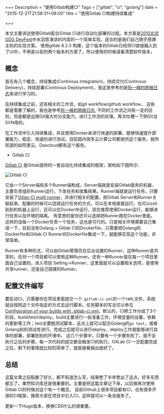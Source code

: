 +++
Description = "使用Gitlab构建CI"
Tags = ["gitlab", "ci", "golang"]
date = "2015-12-21T21:58:31+08:00"
title = "使用Gitlab CI构建持续集成"

+++

本文主要讲述使用Gitlab配合Gitlab CI进行自动化部署的过程。本方案是[2015北京GDG DevFest](https://github.com/gopher-beijing/talks/tree/master/20151108-GDGBeijingDevFest)中水羽哲演讲的内容的一个简单实现，适合的是我们自己随手搭建主机的实现方案。
使用gitlab 8.2.3 构建，这个版本的Gitlab已经将CI直接融入到了UI中，不再是以前的两个版本的方案了，所以使用的时候请看清楚软件版本。

## 概念
首先有几个概念，持续集成(Continous Integration)，持续交付(Continous Delivery)，持续部署(Continous Deployment)，我这里参考的是[阮一峰的网络日志](http://www.ruanyifeng.com/blog/2015/09/continuous-integration.html)来进行学习的。

在持续集成之前，还有相关的工作流，如git workflow/github workflow， 这些都是需要了解的，我也是参考[阮一峰的网络日志](http://www.ruanyifeng.com/blog/2015/12/git-workflow.html), 不同的工作流之间有一定的区别，但是都是运用Git强大的分支能力，进行工作流的处理。再次吐槽一下把Git当SVN用的。

在工作流中引入持续集成，并且使用Docker来进行快速的部署，能够快速提升部署能力，稳定、快速的进行测试。目前国内很多云计算公司都提供这个服务，我所知道的如阿里云、Daocloud都有这个服务。

* Gitlab CI

[Gitlab CI](https://about.gitlab.com/gitlab-ci/) 是Gitlab提供的一套自动化持续集成的框架，架构如下图所示:

  ![Gitlab CI](https://about.gitlab.com/images/ci/arch-1.jpg)

它由一个Server端和多个Runner端构成，Server端就是安装Gitlab服务的机器，主要负责组织Runner运行，下发任务和收集结果。Runner端就是运行任务，只要安装了[Gitlan CI multi runner](https://gitlab.com/gitlab-org/gitlab-ci-multi-runner#installation)，并进行相关的配置，把Gitlab Server和Runner关联起来。配置的时候可以选择运行任务的方式，可以在本地直接运行，也可以ssh到别的机器上运行，还可以在Docker中运行，现在推荐使用Docker运行，能够进行任务以及环境的隔离。
有意思的是你还可以选择把Runner跑在Docker里面，这样的话每一个Docker负责一个任务，这也是可行的。只是相关环境需要自己集成一下，目前没有Golang + Gitlab CI的Dockerfile，只需要把Golang的Dockerfile和Gitlab CI Runner的Dockerfile集成一下，就能够实现这个功能，非常简单。

Runner有多种形式，可以由Gitlab管理员在后台设置的Runner，这种Runner是共享的，任何一个项目都可以使用这种Runner。还有一种Runner是在每一个项目里面自己设置的，进入项目 Setting->Runner，这里面就可以设置相关选项，是使用共享runner，还是自己搭建的Runner。


## 配置文件编写
要启动CI，只需要你在项目里面提交一个`.gitlab-ci.yml`的一个`YAML`文件，系统就会按照这个文件指定的方式去运行脚本。任务脚本的写法可以参见[Configuration of your builds with .gitlab-ci.yml](http://docs.gitlab.com/ce/ci/yaml/README.html)。默认的，CI把工作分成了3个阶段，build/test/deploy，build主要进行一些准备工作，环境变量的设置，依赖的更新等工作；test主要跑测试脚本，这点上就可以配合Golang的`go test`，或者Golang别的测试库进行。完成之后就可以进行deploy，deploy工作就能够进行具体的部署，部署到别的环境中。
这几个步骤中，只要有一个步骤失败了，就不会执行之后的步骤。每一次代码的提交都会触发CI的执行。GitLab CI 一旦配置完成之后，剩下的事情就比较的简单了，就直接看输出就好了。


## 总结
这篇文章之前酝酿了好久，都不知道怎么写，结果憋了半年憋出了这点。好多东西都忘了，果然知识库还是很重要的。主要是把这篇文章记下来，以后做再次使用Gitlab
CI的时候对这个有一个概念。
目前Github上很多项目都有CI，也有很多开源的CI框架，推荐大家在项目中引入CI，这样就可以一条龙服务了。

更新一下Hugo版本，换换CSS什么的很重要。
